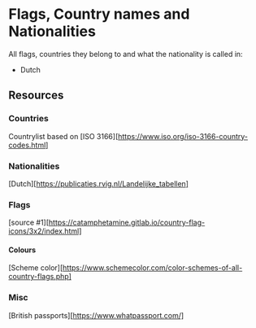 # Flags, Country names and Nationalities
All flags, countries they belong to and what the nationality is called in:
- Dutch




## Resources
### Countries
Countrylist based on [ISO 3166][https://www.iso.org/iso-3166-country-codes.html]

### Nationalities
[Dutch][https://publicaties.rvig.nl/Landelijke_tabellen]

### Flags
[source #1][https://catamphetamine.gitlab.io/country-flag-icons/3x2/index.html]

#### Colours
[Scheme color][https://www.schemecolor.com/color-schemes-of-all-country-flags.php]

### Misc
[British passports][https://www.whatpassport.com/]
